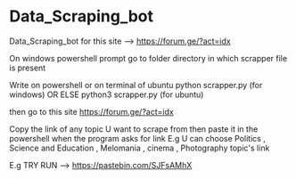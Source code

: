 # Data_Scraping_bot
Data_Scraping_bot for this site -->  https://forum.ge/?act=idx

On windows powershell prompt go to folder directory in which scrapper file is present 

Write on powershell or on terminal of ubuntu
python scrapper.py  (for windows)  OR ELSE    python3 scrapper.py    (for ubuntu)

then go to this site https://forum.ge/?act=idx

Copy the link of any topic U want to scrape from then paste it in the powershell when the program asks for link
E.g U can choose Politics , Science and Education , Melomania , cinema , Photography   topic's link 


E.g TRY RUN -->  https://pastebin.com/SJFsAMhX
